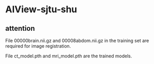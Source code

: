 # AIView-sjtu-shu

## attention

File 00000brain.nii.gz and 00008abdom.nii.gz in the training set are required for image registration.

File ct_model.pth and mri_model.pth are the trained models.
